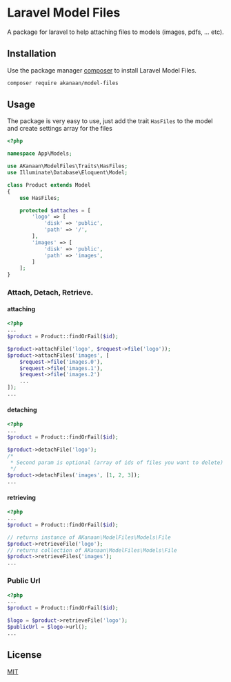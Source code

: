 # Laravel Model Files

A package for laravel to help attaching files to models (images, pdfs, ... etc).

## Installation

Use the package manager [composer](https://getcomposer.org/) to install Laravel Model Files.

```bash
composer require akanaan/model-files
```

## Usage

The package is very easy to use, just add the trait `HasFiles` to the model and create settings array for the files

```php
<?php

namespace App\Models;

use AKanaan\ModelFiles\Traits\HasFiles;
use Illuminate\Database\Eloquent\Model;

class Product extends Model
{
    use HasFiles;

    protected $attaches = [
        'logo' => [
            'disk' => 'public',
            'path' => '/',
        ],
        'images' => [
            'disk' => 'public',
            'path' => 'images',
        ]
    ];
}
```

### Attach, Detach, Retrieve.

#### attaching

```php
<?php
...
$product = Product::findOrFail($id);

$product->attachFile('logo', $request->file('logo'));
$product->attachFiles('images', [
    $request->file('images.0'),
    $request->file('images.1'),
    $request->file('images.2')
    ...
]);
...
```

#### detaching

```php
<?php
...
$product = Product::findOrFail($id);

$product->detachFile('logo');
/*
 * Second param is optional (array of ids of files you want to delete)
 */
$product->detachFiles('images', [1, 2, 3]);
...
```

#### retrieving

```php
<?php
...
$product = Product::findOrFail($id);

// returns instance of AKanaan\ModelFiles\Models\File
$product->retrieveFile('logo');
// returns collection of AKanaan\ModelFiles\Models\File
$product->retrieveFiles('images');
...
```

### Public Url

```php
<?php
...
$product = Product::findOrFail($id);

$logo = $product->retrieveFile('logo');
$publicUrl = $logo->url();
...
```

## License

[MIT](https://choosealicense.com/licenses/mit/)
